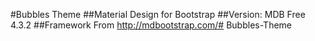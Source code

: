 #Bubbles Theme
##Material Design for Bootstrap
##Version: MDB Free 4.3.2
##Framework From http://mdbootstrap.com/# Bubbles-Theme
